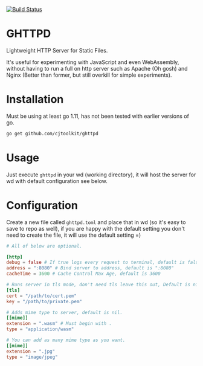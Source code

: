 [![Build Status](https://travis-ci.com/cjtoolkit/ghttpd.svg?branch=master)](https://travis-ci.com/cjtoolkit/ghttpd)

# GHTTPD

Lightweight HTTP Server for Static Files.

It's useful for experimenting with JavaScript and even WebAssembly, without having to run a full on http
server such as Apache (Oh gosh) and Nginx (Better than former, but still overkill for simple experiments).

# Installation

Must be using at least go 1.11, has not been tested with earlier versions of go.

```sh
go get github.com/cjtoolkit/ghttpd
```

# Usage

Just execute `ghttpd` in your wd (working directory), it will host the server for wd with
default configuration see below.

# Configuration

Create a new file called `ghttpd.toml` and place that in wd (so it's easy to save to repo as well), if you
are happy with the default setting you don't need to create the file, it will use the default setting =)

```toml
# All of below are optional.

[http]
debug = false # If true logs every request to terminal, default is false.
address = ":8080" # Bind server to address, default is ":8080"
cacheTime = 3600 # Cache Control Max Age, default is 3600

# Runs server in tls mode, don't need tls leave this out, Default is nil
[tls]
cert = "/path/to/cert.pem"
key = "/path/to/private.pem"

# Adds mime type to server, default is nil.
[[mime]]
extension = ".wasm" # Must begin with .
type = "application/wasm"

# You can add as many mime type as you want.
[[mime]]
extension = ".jpg"
type = "image/jpeg"
```